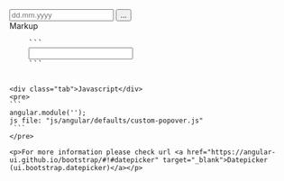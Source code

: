 <div class="datepicker">
    <input class="input-custom hasDatepicker"
           placeholder="dd.mm.yyyy"
           type="text"
           datepicker=""
           datepicker-number-of-months="2"
           datepicker-show-on="both"
           datepicker-year-range="+0: +20"
           min-date="0">
    <button type="button" class="ui-datepicker-trigger">...</button>
</div>

<div class="component-code-content">
    <div class="tab">Markup</div>
    <pre>
    ```
    <input
        class="hasDatepicker"
        datepicker="">
    ```
    </pre>

    <div class="tab">Javascript</div>
    <pre>
    ```
    angular.module('');
    js file: "js/angular/defaults/custom-popover.js"
     ```
    </pre>

    <p>For more information please check url <a href="https://angular-ui.github.io/bootstrap/#!#datepicker" target="_blank">Datepicker (ui.bootstrap.datepicker)</a></p>
</div>
